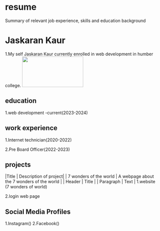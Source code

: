 # resume
Summary of relevant job experience, skills and education background

# Jaskaran Kaur


1.My self Jaskaran Kaur currently enrolled in web development in humber college.
<img src="jas.png" width="200" height="100">


## education
1.web development -current(2023-2024)

## work experience
1.Internet technician(2020-2022)

2.Pre Board Officer(2022-2023)


## projects
|Title  |  Description of project|
| 7 wonders of the world | A webpage about the 7 wonders of the world |
| Header | Title |
| Paragraph | Text |
1.website (7 wonders of world)

2.login web page

## Social Media Profiles
1.Instagram()
2.Facebook()




